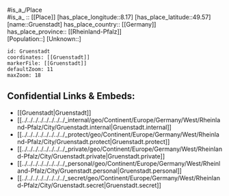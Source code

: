 ﻿---
location: [49.57,8.17] 
mapzoom: [7,12] 
mapmarker: city 
type: City
tags:
- geo/City


SpocWebEntityId: 30620
isDeleted: false
confidential: public

---
#is_a_/Place  
#is_a_ :: [[Place]] 
[has_place_longitude::8.17] 
[has_place_latitude::49.57] 
[name::Gruenstadt] 
has_place_country:: [[Germany]]  
has_place_province:: [[Rheinland-Pfalz]]  
[Population::] 
[Unknown::] 


```leaflet
id: Gruenstadt
coordinates: [[Gruenstadt]] 
markerFile: [[Gruenstadt]] 
defaultZoom: 11 
maxZoom: 18
```


## Confidential Links & Embeds: 
- [[Gruenstadt|Gruenstadt]]  
- [[../../../../../../../../_internal/geo/Continent/Europe/Germany/West/Rheinland-Pfalz/City/Gruenstadt.internal|Gruenstadt.internal]] 
- [[../../../../../../../../_protect/geo/Continent/Europe/Germany/West/Rheinland-Pfalz/City/Gruenstadt.protect|Gruenstadt.protect]] 
- [[../../../../../../../../_private/geo/Continent/Europe/Germany/West/Rheinland-Pfalz/City/Gruenstadt.private|Gruenstadt.private]] 
- [[../../../../../../../../_personal/geo/Continent/Europe/Germany/West/Rheinland-Pfalz/City/Gruenstadt.personal|Gruenstadt.personal]] 
- [[../../../../../../../../_secret/geo/Continent/Europe/Germany/West/Rheinland-Pfalz/City/Gruenstadt.secret|Gruenstadt.secret]] 
